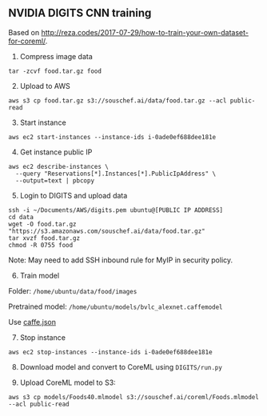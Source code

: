 ## NVIDIA DIGITS CNN training

Based on http://reza.codes/2017-07-29/how-to-train-your-own-dataset-for-coreml/.

1. Compress image data

`tar -zcvf food.tar.gz food`

2. Upload to AWS

`aws s3 cp food.tar.gz s3://souschef.ai/data/food.tar.gz --acl public-read`

3. Start instance

`aws ec2 start-instances --instance-ids i-0ade0ef688dee181e`

4. Get instance public IP

```
aws ec2 describe-instances \
  --query "Reservations[*].Instances[*].PublicIpAddress" \
  --output=text | pbcopy
```

5. Login to DIGITS and upload data
```
ssh -i ~/Documents/AWS/digits.pem ubuntu@[PUBLIC IP ADDRESS]
cd data
wget -O food.tar.gz "https://s3.amazonaws.com/souschef.ai/data/food.tar.gz"
tar xvzf food.tar.gz
chmod -R 0755 food
```

Note: May need to add SSH inbound rule for MyIP in security policy.

6. Train model

Folder: `/home/ubuntu/data/food/images`

Pretrained model: `/home/ubuntu/models/bvlc_alexnet.caffemodel`

Use [caffe.json]([https://raw.githubusercontent.com/shanev/keras-food-classifier/master/DIGITS/caffe.json?token=AABD0T-_kffeCCeVk2-dfYDDsfZZaHBAks5aNDvpwA%3D%3D)

7. Stop instance

`aws ec2 stop-instances --instance-ids i-0ade0ef688dee181e`

8. Download model and convert to CoreML using `DIGITS/run.py`

9. Upload CoreML model to S3:

```
aws s3 cp models/Foods40.mlmodel s3://souschef.ai/coreml/Foods.mlmodel --acl public-read
```
